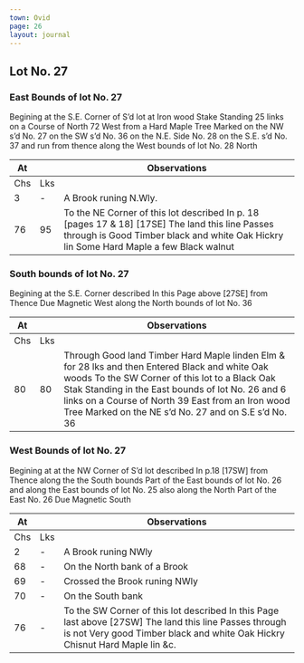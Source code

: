 ```yaml
---
town: Ovid
page: 26
layout: journal
---
```


## Lot No. 27

### East Bounds of lot No. 27

Begining at the S.E. Corner of S’d lot at Iron wood Stake Standing 25 links on a Course of North 72 West from a Hard Maple Tree Marked on the NW s’d No. 27 on the SW s’d No. 36 on the N.E. Side No. 28 on the S.E. s’d No. 37 and run from thence along the West bounds of lot No. 28 North

| At |    | Observations |
| -- | -- | ------------ |
| Chs | Lks | |
| 3 | - | A Brook runing N.Wly. |
| 76 | 95 | To the NE Corner of this lot described In p. 18 [pages 17 & 18] [17SE] The land this line Passes through is Good Timber black and white Oak Hickry lin Some Hard Maple a few Black walnut |

### South bounds of lot No. 27

Begining at the S.E. Corner described In this Page above [27SE] from Thence Due Magnetic West along the North bounds of lot No. 36

| At |    | Observations |
| -- | -- | ------------ |
| Chs | Lks | |
| 80 | 80 | Through Good land Timber Hard Maple linden Elm & for 28 lks and then Entered Black and white Oak woods To the SW Corner of this lot to a Black Oak Stak Standing in the East bounds of lot No. 26 and 6 links on a Course of North 39 East from an Iron wood Tree Marked on the NE s’d No. 27 and on S.E s’d No. 36 |

### West Bounds of lot No. 27

Begining at at the NW Corner of S’d lot described In p.18 [17SW] from Thence along the the South bounds Part of the East bounds of lot No. 26 and along the East bounds of lot No. 25 also along the North Part of the East No. 26 Due Magnetic South

| At |    | Observations |
| -- | -- | ------------ |
| Chs | Lks | |
| 2 | - | A Brook runing NWly |
| 68 | - | On the North bank of a Brook |
| 69 | - | Crossed the Brook runing NWly |
| 70 | - | On the South bank |
| 76 | - | To the SW Corner of this lot described In this Page last above [27SW] The land this line Passes through is not Very good Timber black and white Oak Hickry Chisnut Hard Maple lin &c. |

